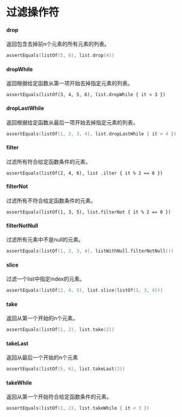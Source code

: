 # 过滤操作符

#### drop

返回包含去掉前n个元素的所有元素的列表。

```kotlin
assertEquals(listOf(5, 6), list.drop(4))
```

#### dropWhile

返回根据给定函数从第一项开始去掉指定元素的列表。

```kotin
assertEquals(listOf(3, 4, 5, 6), list.dropWhile { it < 3 })
```

#### dropLastWhile

返回根据给定函数从最后一项开始去掉指定元素的列表。

```kotlin
assertEquals(listOf(1, 2, 3, 4), list.dropLastWhile { it > 4 })
```

#### filter

过滤所有符合给定函数条件的元素。

```kotin
assertEquals(listOf(2, 4, 6), list .ilter { it % 2 == 0 })
```

#### filterNot

过滤所有不符合给定函数条件的元素。

```kotin
assertEquals(listOf(1, 3, 5), list.filterNot { it % 2 == 0 })
```

#### filterNotNull

过滤所有元素中不是null的元素。

```kotlin
assertEquals(listOf(1, 2, 3, 4), listWithNull.filterNotNull())
```

#### slice

过滤一个list中指定index的元素。

```kotlin
assertEquals(listOf(2, 4, 5), list.slice(listOf(1, 3, 4)))
```

#### take

返回从第一个开始的n个元素。

```kotlin
assertEquals(listOf(1, 2), list.take(2))
```

#### takeLast

返回从最后一个开始的n个元素

```kotlin
assertEquals(listOf(5, 6), list.takeLast(2))
```

#### takeWhile

返回从第一个开始符合给定函数条件的元素。

```kotlin
assertEquals(listOf(1, 2), list.takeWhile { it < 3 })
```